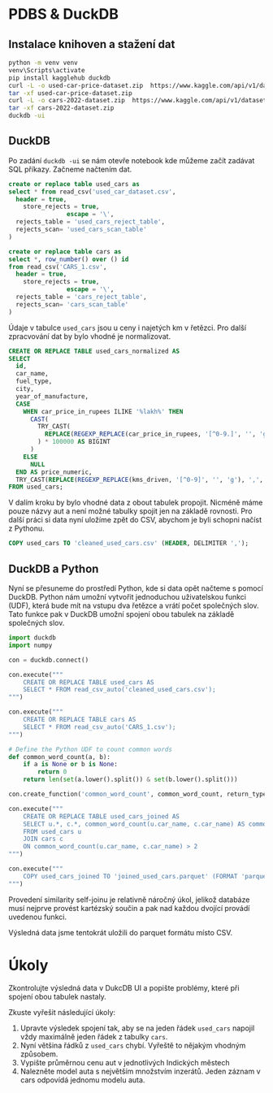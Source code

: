 # PDBS & DuckDB

## Instalace knihoven a stažení dat

```sh
python -m venv venv
venv\Scripts\activate
pip install kagglehub duckdb
curl -L -o used-car-price-dataset.zip  https://www.kaggle.com/api/v1/datasets/download/kreeshrajani/used-car-price-dataset
tar -xf used-car-price-dataset.zip
curl -L -o cars-2022-dataset.zip  https://www.kaggle.com/api/v1/datasets/download/tr1gg3rtrash/cars-2022-dataset
tar -xf cars-2022-dataset.zip
duckdb -ui
```

## DuckDB

Po zadání `duckdb -ui` se nám otevře notebook kde můžeme začít zadávat SQL příkazy. Začneme načtením dat.

```sql
create or replace table used_cars as 
select * from read_csv('used_car_dataset.csv',
  header = true,
    store_rejects = true,
                escape = '\',
  rejects_table = 'used_cars_reject_table',	
  rejects_scan= 'used_cars_scan_table'
)
```

```sql
create or replace table cars as 
select *, row_number() over () id
from read_csv('CARS_1.csv',
  header = true,
    store_rejects = true,
                escape = '\',
  rejects_table = 'cars_reject_table',	
  rejects_scan= 'cars_scan_table'
)
```

Údaje v tabulce `used_cars` jsou u ceny i najetých km v řetězci. Pro další zpracvování dat by bylo vhodné je normalizovat.

```sql
CREATE OR REPLACE TABLE used_cars_normalized AS
SELECT
  id,
  car_name,
  fuel_type,
  city,
  year_of_manufacture,
  CASE
    WHEN car_price_in_rupees ILIKE '%lakh%' THEN
      CAST(
        TRY_CAST(
          REPLACE(REGEXP_REPLACE(car_price_in_rupees, '[^0-9.]', '', 'g'), ',', '') AS DOUBLE
        ) * 100000 AS BIGINT
      )
    ELSE
      NULL
  END AS price_numeric,
  TRY_CAST(REPLACE(REGEXP_REPLACE(kms_driven, '[^0-9]', '', 'g'), ',', '') AS BIGINT) AS kms_numeric
FROM used_cars;
```

V dalím kroku by bylo vhodné data z obout tabulek propojit. Nicméně máme pouze názvy aut a není možné tabulky spojit jen na základě rovnosti.  Pro další práci si data nyní uložíme zpět do CSV, abychom je byli schopni načíst z Pythonu.

```sql
COPY used_cars TO 'cleaned_used_cars.csv' (HEADER, DELIMITER ',');
```

## DuckDB a Python

Nyní se přesuneme do prostředí Python, kde si data opět načteme s pomocí DuckDB. Python nám umožní vytvořit jednoduchou uživatelskou funkci (UDF), která bude mít na vstupu dva řetězce a vrátí počet společných slov. Tato funkce pak v DuckDB umožní spojení obou tabulek na základě společných slov.

```python
import duckdb
import numpy

con = duckdb.connect()

con.execute("""
    CREATE OR REPLACE TABLE used_cars AS
    SELECT * FROM read_csv_auto('cleaned_used_cars.csv');
""")

con.execute("""
    CREATE OR REPLACE TABLE cars AS
    SELECT * FROM read_csv_auto('CARS_1.csv');
""")

# Define the Python UDF to count common words
def common_word_count(a, b):
    if a is None or b is None:
        return 0
    return len(set(a.lower().split()) & set(b.lower().split()))

con.create_function('common_word_count', common_word_count, return_type=duckdb.typing.INTEGER)

con.execute("""
    CREATE OR REPLACE TABLE used_cars_joined AS
    SELECT u.*, c.*, common_word_count(u.car_name, c.car_name) AS common_words
    FROM used_cars u
    JOIN cars c
    ON common_word_count(u.car_name, c.car_name) > 2
""")

con.execute("""
    COPY used_cars_joined TO 'joined_used_cars.parquet' (FORMAT 'parquet');
""")
```

Provedení similarity self-joinu je relativně náročný úkol, jelikož databáze musí nejprve provést kartézský součin a pak nad každou dvojící provádí uvedenou funkci.

Výsledná data jsme tentokrát uložili do parquet formátu místo CSV.

# Úkoly

Zkontrolujte výsledná data v DukcDB UI a popište problémy, které při spojení obou tabulek nastaly. 

Zkuste vyřešit následující úkoly:
1. Upravte výsledek spojení tak, aby se na jeden řádek `used_cars` napojil vždy maximálně jeden řádek z tabulky `cars`.
2. Nyní většina řádků z `used_cars` chybí. Vyřeště to nějakým vhodným způsobem.
3. Vypište průměrnou cenu aut v jednotlivých Indických městech
4. Nalezněte model auta s největším množstvím inzerátů. Jeden záznam v cars odpovídá jednomu modelu auta.